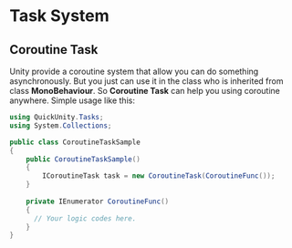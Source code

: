 # **Task System**

## **Coroutine Task**

Unity provide a coroutine system that allow you can do something asynchronously. But you just can use it in the class who is inherited from class **MonoBehaviour**. So **Coroutine Task** can help you using coroutine anywhere. Simple usage like this:

```c#
using QuickUnity.Tasks;
using System.Collections;

public class CoroutineTaskSample
{
	public CoroutineTaskSample()
    {
    	ICoroutineTask task = new CoroutineTask(CoroutineFunc());
    }
  
  	private IEnumerator CoroutineFunc()
    {
      // Your logic codes here.
    }
}
```